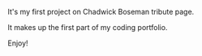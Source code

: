 It's my first project on Chadwick Boseman tribute page.

It makes up the first part of my coding portfolio. 

Enjoy!